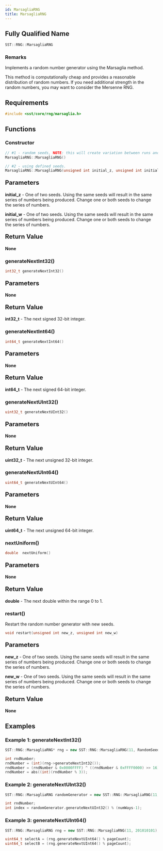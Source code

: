 ```yaml
---
id: MarsagliaRNG
title: MarsagliaRNG
---
```

## Fully Qualified Name
```cpp
SST::RNG::MarsagliaRNG
```

### Remarks
Implements a random number generator using the Marsaglia method.

This method is computationally cheap and provides a reasonable distribution of random numbers. If you need additional strength in the random numbers, you may want to consider the Mersenne RNG.

## Requirements

```cpp
#include <sst/core/rng/marsaglia.h>
```

## Functions

### Constructor
```cpp
// #1 - random seeds, NOTE: this will create variation between runs and between platforms.
MarsagliaRNG::MarsagliaRNG()

// #2 - using defined seeds.
MarsagliaRNG::MarsagliaRNG(unsigned int initial_z, unsigned int initial_w )
```

#### <span style="font-size:20px">Parameters</span>

**initial_z** - One of two seeds. Using the same seeds will result in the same series of numbers being produced. Change one or both seeds to change the series of numbers.

**initial_w** - One of two seeds. Using the same seeds will result in the same series of numbers being produced. Change one or both seeds to change the series of numbers.

#### <span style="font-size:20px">Return Value</span>

**None**

### generateNextInt32()
```cpp
int32_t generateNextInt32()
```

#### <span style="font-size:20px">Parameters</span>

**None**

#### <span style="font-size:20px">Return Value</span>

**int32_t** - The next signed 32-bit integer.


### generateNextInt64()
```cpp
int64_t generateNextInt64()
```

#### <span style="font-size:20px">Parameters</span>

**None**

#### <span style="font-size:20px">Return Value</span>

**int64_t** - The next signed 64-bit integer.

### generateNextUInt32()
```cpp
uint32_t generateNextUInt32()
```

#### <span style="font-size:20px">Parameters</span>

**None**

#### <span style="font-size:20px">Return Value</span>

**uint32_t** - The next unsigned 32-bit integer.

### generateNextUInt64()
```cpp
uint64_t generateNextUInt64()
```

#### <span style="font-size:20px">Parameters</span>

**None**

#### <span style="font-size:20px">Return Value</span>

**uint64_t** - The next unsigned 64-bit integer.

### nextUniform()
```cpp
double  nextUniform()
```

#### <span style="font-size:20px">Parameters</span>

**None**

#### <span style="font-size:20px">Return Value</span>

**double** - The next double within the range 0 to 1.

### restart()
Restart the random number generator with new seeds.
```cpp
void restart(unsigned int new_z, unsigned int new_w)
```

#### <span style="font-size:20px">Parameters</span>

**new_z** - One of two seeds. Using the same seeds will result in the same series of numbers being produced. Change one or both seeds to change the series of numbers.

**new_w** - One of two seeds. Using the same seeds will result in the same series of numbers being produced. Change one or both seeds to change the series of numbers.


#### <span style="font-size:20px">Return Value</span>

**None**

## Examples

### Example 1: generateNextInt32()
```cpp
SST::RNG::MarsagliaRNG* rng = new SST::RNG::MarsagliaRNG(11, RandomSeed);

int rndNumber;
rndNumber = (int)(rng->generateNextInt32());
rndNumber = (rndNumber & 0x0000FFFF) ^ ((rndNumber & 0xFFFF0000) >> 16);
rndNumber = abs((int)(rndNumber % 3));

```

### Example 2: generateNextUInt32()
```cpp
SST::RNG::MarsagliaRNG randomGenerator = new SST::RNG::MarsagliaRNG(11, RandomSeed);

int rndNumber;
int index = randomGenerator.generateNextUInt32() % (numWays-1);
```

### Example 3: generateNextUInt64()
```cpp
SST::RNG::MarsagliaRNG rng = new SST::RNG::MarsagliaRNG(11, 201010101);

uint64_t selectA = (rng.generateNextUInt64() % pageCount);
uint64_t selectB = (rng.generateNextUInt64() % pageCount);
```
